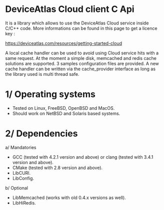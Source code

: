 DeviceAtlas Cloud client C Api
==============================

It is a library which allows to use the DeviceAtlas Cloud service inside C/C++ code.
More informations can be found in this page to get a licence key :

https://deviceatlas.com/resources/getting-started-cloud

A local cache handler can be used to avoid using Cloud service hits with a same request.
At the moment a simple disk, memcached and redis cache solutions are supported.
3 samples configuration files are provided.
A new cache handler can be written via the cache_provider interface as long as the library used is multi thread safe.

1/ Operating systems
====================

* Tested on Linux, FreeBSD, OpenBSD and MacOS. 
* Should work on NetBSD and Solaris based systems.

2/ Dependencies
===============

a/ Mandatories

* GCC (tested with 4.2.1 version and above) or clang (tested with 3.4.1 version and above).
* CMake (tested with 2.8 version and above).
* LibCURl.
* LibConfig.

b/ Optional

* LibMemcached (works with old 0.4.x versions as well).
* LibHiRedis.
